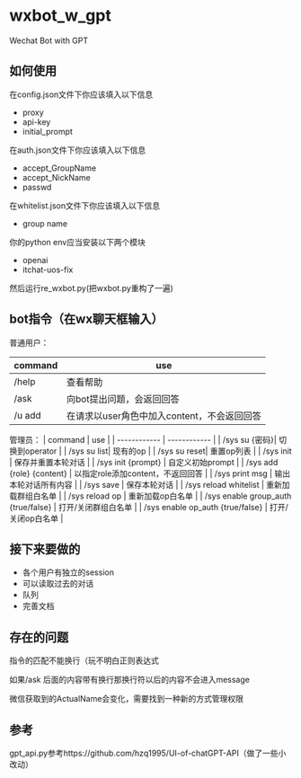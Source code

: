 # wxbot_w_gpt
Wechat Bot with GPT

## 如何使用
在config.json文件下你应该填入以下信息
- proxy
- api-key
- initial_prompt

在auth.json文件下你应该填入以下信息
- accept_GroupName
- accept_NickName
- passwd

在whitelist.json文件下你应该填入以下信息
- group name

你的python env应当安装以下两个模块
- openai
- itchat-uos-fix

然后运行re_wxbot.py(把wxbot.py重构了一遍)

## bot指令（在wx聊天框输入）
普通用户：

| command     | use     |
| ------------ | ------------ |
| /help  | 查看帮助 |
| /ask  | 向bot提出问题，会返回回答 |
| /u add  | 在请求以user角色中加入content，不会返回回答 |

管理员：
| command     | use     |
| ------------ | ------------ |
| /sys su {密码}| 切换到operator |
| /sys su list| 现有的op |
| /sys su reset| 重置op列表 |
| /sys init  | 保存并重置本轮对话 |
| /sys init {prompt}  | 自定义初始prompt |
| /sys add {role} {content}  | 以指定role添加content，不返回回答 |
| /sys print msg | 输出本轮对话所有内容 |
| /sys save  | 保存本轮对话 |
| /sys reload whitelist | 重新加载群组白名单 |
| /sys reload op | 重新加载op白名单 |
| /sys enable group_auth {true/false} | 打开/关闭群组白名单 |
| /sys enable op_auth {true/false} | 打开/关闭op白名单 |





## 接下来要做的
- 各个用户有独立的session
- 可以读取过去的对话
- 队列
- 完善文档

## 存在的问题
指令的匹配不能换行（玩不明白正则表达式

如果/ask 后面的内容带有换行那换行符以后的内容不会进入message

微信获取到的ActualName会变化，需要找到一种新的方式管理权限

## 参考
gpt_api.py参考https://github.com/hzq1995/UI-of-chatGPT-API（做了一些小改动）
